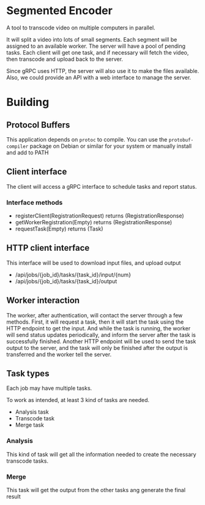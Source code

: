 # Segmented Encoder

A tool to transcode video on multiple computers in parallel.

It will split a video into lots of small segments. Each segment will be assigned to an available worker. The server will
have a pool of pending tasks.
Each client will get one task, and if necessary will fetch the video, then transcode and upload back to the server.

Since gRPC uses HTTP, the server will also use it to make the files available.
Also, we could provide an API with a web interface to manage the server.

# Building

## Protocol Buffers

This application depends on `protoc` to compile.
You can use the `protobuf-compiler` package on Debian or similar for your system or manually install and add to PATH

## Client interface

The client will access a gRPC interface to schedule tasks and report status.

### Interface methods

- registerClient(RegistrationRequest) returns (RegistrationResponse)
- getWorkerRegistration(Empty) returns (RegistrationResponse)
- requestTask(Empty) returns (Task)

## HTTP client interface

This interface will be used to download input files, and upload output

- /api/jobs/{job_id}/tasks/{task_id}/input/{num}
- /api/jobs/{job_id}/tasks/{task_id}/output

## Worker interaction

The worker, after authentication, will contact the server through a few methods.
First, it will request a task, then it will start the task using the HTTP endpoint to get the input. And while the task
is running, the worker will send status updates periodically, and inform the server after the task is successfully
finished. Another HTTP endpoint will be used to send the task output to the server, and the task will only be finished
after the output is transferred and the worker tell the server.

## Task types

Each job may have multiple tasks.

To work as intended, at least 3 kind of tasks are needed.

- Analysis task
- Transcode task
- Merge task

### Analysis

This kind of task will get all the information needed to create the necessary transcode tasks.

### Merge

This task will get the output from the other tasks ang generate the final result